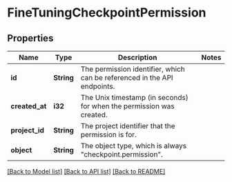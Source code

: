 # FineTuningCheckpointPermission

## Properties

Name | Type | Description | Notes
------------ | ------------- | ------------- | -------------
**id** | **String** | The permission identifier, which can be referenced in the API endpoints. | 
**created_at** | **i32** | The Unix timestamp (in seconds) for when the permission was created. | 
**project_id** | **String** | The project identifier that the permission is for. | 
**object** | **String** | The object type, which is always \"checkpoint.permission\". | 

[[Back to Model list]](../README.md#documentation-for-models) [[Back to API list]](../README.md#documentation-for-api-endpoints) [[Back to README]](../README.md)


